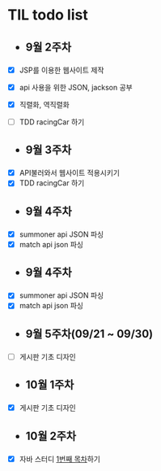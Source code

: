 # TIL todo list

## <ul><li>9월 2주차</li></ul>
  - [x] JSP를 이용한 웹사이트 제작
  - [x] api 사용을 위한 JSON, jackson 공부
  - [x] 직렬화, 역직렬화 
  - [ ] TDD racingCar 하기


## <ul><li>9월 3주차</li></ul>
  - [x] API불러와서 웹사이트 적용시키기
  - [x] TDD racingCar 하기
  
## <ul><li>9월 4주차</li></ul>
  - [x] summoner api  JSON 파싱
  - [x] match api json 파싱
  
## <ul><li>9월 4주차</li></ul>
  - [x] summoner api  JSON 파싱
  - [x] match api json 파싱
  
## <ul><li>9월 5주차(09/21 ~ 09/30)</li></ul>
  - [ ] 게시판 기초 디자인
  
## <ul><li>10월 1주차</li></ul>
  - [x] 게시판 기초 디자인
  
## <ul><li>10월 2주차</li></ul>
  - [x] 자바 스터디 [1번째 목차](https://github.com/rissins/study/tree/master/%EC%9E%90%EB%B0%94%EA%B3%A0%EA%B8%89%EC%8A%A4%ED%84%B0%EB%94%94)하기

